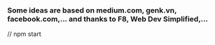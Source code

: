 ### Some ideas are based on medium.com, genk.vn, facebook.com,... and thanks to F8, Web Dev Simplified,...

// npm start
